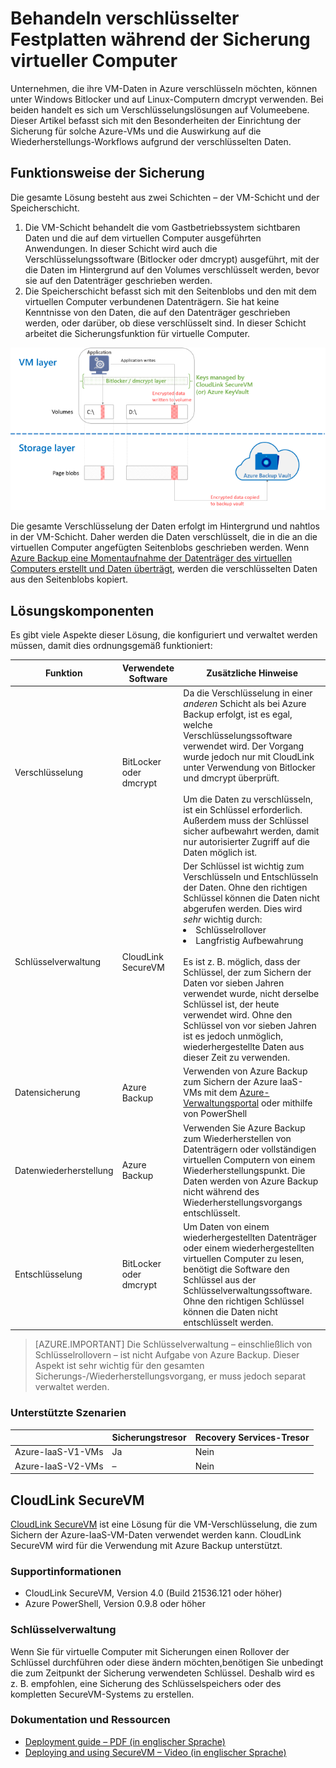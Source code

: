 <properties
   pageTitle="Azure Backup – Sicherung von Azure IaaS-VMs mit verschlüsselten Datenträgern | Microsoft Azure"
   description="Erfahren Sie, wie Azure Backup Daten behandelt, die während der IaaS-VM-Sicherung mit BitLocker oder dmcrypt verschlüsselt wurden. Dieser Artikel behandelt die Unterschiede bei der Sicherung und Wiederherstellung, wenn verschlüsselte Datenträger verwendet werden."
   services="backup"
   documentationCenter=""
   authors="markgalioto"
   manager="jwhit"
   editor=""/>
<tags
   ms.service="backup"
   ms.devlang="na"
   ms.topic="article"
   ms.tgt_pltfrm="na"
   ms.workload="storage-backup-recovery"
   ms.date="03/14/2016"
   ms.author="markgal; jimpark"/>

# Behandeln verschlüsselter Festplatten während der Sicherung virtueller Computer

Unternehmen, die ihre VM-Daten in Azure verschlüsseln möchten, können unter Windows Bitlocker und auf Linux-Computern dmcrypt verwenden. Bei beiden handelt es sich um Verschlüsselungslösungen auf Volumeebene. Dieser Artikel befasst sich mit den Besonderheiten der Einrichtung der Sicherung für solche Azure-VMs und die Auswirkung auf die Wiederherstellungs-Workflows aufgrund der verschlüsselten Daten.

## Funktionsweise der Sicherung

Die gesamte Lösung besteht aus zwei Schichten – der VM-Schicht und der Speicherschicht.

1. Die VM-Schicht behandelt die vom Gastbetriebssystem sichtbaren Daten und die auf dem virtuellen Computer ausgeführten Anwendungen. In dieser Schicht wird auch die Verschlüsselungssoftware (Bitlocker oder dmcrypt) ausgeführt, mit der die Daten im Hintergrund auf den Volumes verschlüsselt werden, bevor sie auf den Datenträger geschrieben werden.
2. Die Speicherschicht befasst sich mit den Seitenblobs und den mit dem virtuellen Computer verbundenen Datenträgern. Sie hat keine Kenntnisse von den Daten, die auf den Datenträger geschrieben werden, oder darüber, ob diese verschlüsselt sind. In dieser Schicht arbeitet die Sicherungsfunktion für virtuelle Computer.

![Gemeinsamer Einsatz von Bitlocker-Verschlüsselung und Azure-VM-Sicherung](./media/backup-azure-vms-encryption/how-it-works.png)

Die gesamte Verschlüsselung der Daten erfolgt im Hintergrund und nahtlos in der VM-Schicht. Daher werden die Daten verschlüsselt, die in die an die virtuellen Computer angefügten Seitenblobs geschrieben werden. Wenn [Azure Backup eine Momentaufnahme der Datenträger des virtuellen Computers erstellt und Daten überträgt](backup-azure-vms-introduction.md#how-does-azure-back-up-virtual-machines), werden die verschlüsselten Daten aus den Seitenblobs kopiert.

## Lösungskomponenten

Es gibt viele Aspekte dieser Lösung, die konfiguriert und verwaltet werden müssen, damit dies ordnungsgemäß funktioniert:

| Funktion | Verwendete Software | Zusätzliche Hinweise |
| -------- | ------------- | ------- |
| Verschlüsselung | BitLocker oder dmcrypt | Da die Verschlüsselung in einer *anderen* Schicht als bei Azure Backup erfolgt, ist es egal, welche Verschlüsselungssoftware verwendet wird. Der Vorgang wurde jedoch nur mit CloudLink unter Verwendung von Bitlocker und dmcrypt überprüft.<br><br> Um die Daten zu verschlüsseln, ist ein Schlüssel erforderlich. Außerdem muss der Schlüssel sicher aufbewahrt werden, damit nur autorisierter Zugriff auf die Daten möglich ist. |
| Schlüsselverwaltung | CloudLink SecureVM | Der Schlüssel ist wichtig zum Verschlüsseln und Entschlüsseln der Daten. Ohne den richtigen Schlüssel können die Daten nicht abgerufen werden. Dies wird *sehr* wichtig durch:<br><li>Schlüsselrollover<li>Langfristig Aufbewahrung<br><br>Es ist z. B. möglich, dass der Schlüssel, der zum Sichern der Daten vor sieben Jahren verwendet wurde, nicht derselbe Schlüssel ist, der heute verwendet wird. Ohne den Schlüssel von vor sieben Jahren ist es jedoch unmöglich, wiederhergestellte Daten aus dieser Zeit zu verwenden.|
| Datensicherung | Azure Backup | Verwenden von Azure Backup zum Sichern der Azure IaaS-VMs mit dem [Azure-Verwaltungsportal](http://manage.windowsazure.com) oder mithilfe von PowerShell |
| Datenwiederherstellung | Azure Backup | Verwenden Sie Azure Backup zum Wiederherstellen von Datenträgern oder vollständigen virtuellen Computern von einem Wiederherstellungspunkt. Die Daten werden von Azure Backup nicht während des Wiederherstellungsvorgangs entschlüsselt.|
| Entschlüsselung | BitLocker oder dmcrypt | Um Daten von einem wiederhergestellten Datenträger oder einem wiederhergestellten virtuellen Computer zu lesen, benötigt die Software den Schlüssel aus der Schlüsselverwaltungssoftware. Ohne den richtigen Schlüssel können die Daten nicht entschlüsselt werden. |

> [AZURE.IMPORTANT]  Die Schlüsselverwaltung – einschließlich von Schlüsselrollovern – ist nicht Aufgabe von Azure Backup. Dieser Aspekt ist sehr wichtig für den gesamten Sicherungs-/Wiederherstellungsvorgang, er muss jedoch separat verwaltet werden.

### Unterstützte Szenarien


| &nbsp; | Sicherungstresor | Recovery Services-Tresor |
| :-- | :-- | :-- |
| Azure-IaaS-V1-VMs | Ja | Nein |
| Azure-IaaS-V2-VMs | – | Nein |


## CloudLink SecureVM

[CloudLink SecureVM](http://www.cloudlinktech.com/choose-your-cloud/microsoft-azure/) ist eine Lösung für die VM-Verschlüsselung, die zum Sichern der Azure-IaaS-VM-Daten verwendet werden kann. CloudLink SecureVM wird für die Verwendung mit Azure Backup unterstützt.

### Supportinformationen

- CloudLink SecureVM, Version 4.0 (Build 21536.121 oder höher)
- Azure PowerShell, Version 0.9.8 oder höher

### Schlüsselverwaltung

Wenn Sie für virtuelle Computer mit Sicherungen einen Rollover der Schlüssel durchführen oder diese ändern möchten,benötigen Sie unbedingt die zum Zeitpunkt der Sicherung verwendeten Schlüssel. Deshalb wird es z. B. empfohlen, eine Sicherung des Schlüsselspeichers oder des kompletten SecureVM-Systems zu erstellen.

### Dokumentation und Ressourcen

- [Deployment guide – PDF (in englischer Sprache)](http://www.cloudlinktech.com/Azure/CL_SecureVM_4_0_DG_EMC_Azure_R2.pdf)
- [Deploying and using SecureVM – Video (in englischer Sprache)](https://www.youtube.com/watch?v=8AIRe92UDNg)

<!---HONumber=AcomDC_0518_2016-->